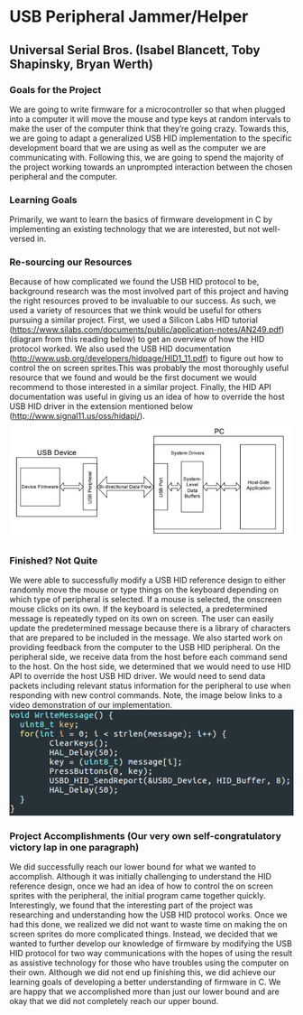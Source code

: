# USB Peripheral Jammer/Helper
## Universal Serial Bros. (Isabel Blancett, Toby Shapinsky, Bryan Werth)
### Goals for the Project
We are going to write firmware for a microcontroller so that when plugged into a computer it will move the mouse and type keys at random intervals to make the user of the computer think that they’re going crazy. Towards this, we are going to adapt a generalized USB HID implementation to the specific development board that we are using as well as the computer we are communicating with. Following this, we are going to spend the majority of the project working towards an unprompted interaction between the chosen peripheral and the computer.
### Learning Goals
Primarily, we want to learn the basics of firmware development in C by implementing an existing technology that we are interested, but not well-versed in.
### Re-sourcing our Resources
Because of how complicated we found the USB HID protocol to be, background research was the most involved part of this project and having the right resources proved to be invaluable to our success. As such, we used a variety of resources that we think would be useful for others pursuing a similar project. First, we used a Silicon Labs HID tutorial (https://www.silabs.com/documents/public/application-notes/AN249.pdf) (diagram from this reading below) to get an overview of how the HID protocol worked. We also used the USB HID documentation (http://www.usb.org/developers/hidpage/HID1_11.pdf) to figure out how to control the on screen sprites.This was probably the most thoroughly useful resource that we found and would be the first document we would recommend to those interested in a similar project. Finally, the HID API documentation was useful in giving us an idea of how to override the host USB HID driver in the extension mentioned below (http://www.signal11.us/oss/hidapi/).  
![A diagram of the HID implementation and data flow](HID_Diagram.JPG)
### Finished? Not Quite
We were able to successfully modify a USB HID reference design to either randomly move the mouse or type things on the keyboard depending on which type of peripheral is selected. If a mouse is selected, the onscreen mouse clicks on its own. If the keyboard is selected, a predetermined message is repeatedly typed on its own on screen. The user can easily update the predetermined message because there is a library of characters that are prepared to be included in the message. We also started work on providing feedback from the computer to the USB HID peripheral. On the peripheral side, we receive data from the host before each command send to the host. On the host side, we determined that we would need to use HID API to override the host USB HID driver. We would need to send data packets including relevant status information for the peripheral to use when responding with new control commands. Note, the image below links to a video demonstration of our implementation.
[<img src=WriteMessage.png>](https://www.youtube.com/watch?v=yx8DOXDXk28&feature=youtu.be)
### Project Accomplishments (Our very own self-congratulatory victory lap in one paragraph)
We did successfully reach our lower bound for what we wanted to accomplish. Although it was initially challenging to understand the HID reference design, once we had an idea of how to control the on screen sprites with the peripheral, the initial program came together quickly. Interestingly, we found that the interesting part of the project was researching and understanding how the USB HID protocol works. Once we had this done, we realized we did not want to waste time on making the on screen sprites do more complicated things. Instead, we decided that we wanted to further develop our knowledge of firmware by modifying the USB HID protocol for two way communications with the hopes of using the result as assistive technology for those who have troubles using the computer on their own. Although we did not end up finishing this, we did achieve our learning goals of developing a better understanding of firmware in C. We are happy that we accomplished more than just our lower bound and are okay that we did not completely reach our upper bound.
